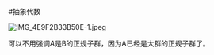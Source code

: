 #抽象代数 

![IMG_4E9F2B33B50E-1.jpeg](https://obsidian-1317758465.cos.ap-shanghai.myqcloud.com/images/IMG_4E9F2B33B50E-1.jpeg)


可以不用强调$A$是B的正规子群，因为A已经是大群的正规子群了。